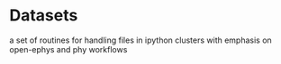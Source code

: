 Datasets
========


a set of routines for handling files in ipython clusters with emphasis on open-ephys and phy workflows